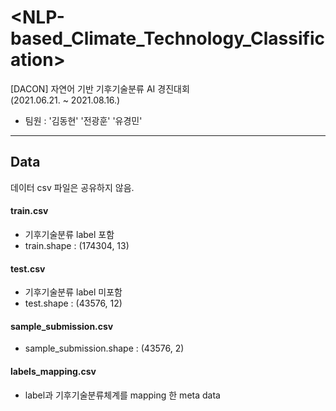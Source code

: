 # <NLP-based_Climate_Technology_Classification>
[DACON] 자연어 기반 기후기술분류 AI 경진대회  
(2021.06.21. ~ 2021.08.16.)
- 팀원 : '김동현' '전광훈' '유경민'

---
## Data
데이터 csv 파일은 공유하지 않음.
#### train.csv
- 기후기술분류 label 포함
- train.shape : (174304, 13)

#### test.csv
- 기후기술분류 label 미포함
- test.shape : (43576, 12)

#### sample_submission.csv
- sample_submission.shape : (43576, 2)

#### labels_mapping.csv
- label과 기후기술분류체계를 mapping 한 meta data

